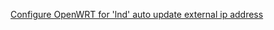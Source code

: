 [Configure OpenWRT for 'lnd' auto update external ip address](https://github.com/seth586/guides/blob/master/OpenWRT/upnp_natpmp.md)
